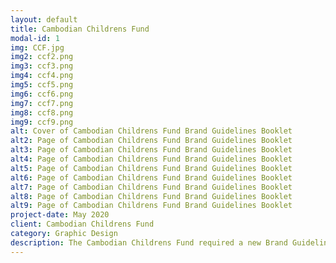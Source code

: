 ```yaml
---
layout: default
title: Cambodian Childrens Fund
modal-id: 1
img: CCF.jpg
img2: ccf2.png
img3: ccf3.png
img4: ccf4.png
img5: ccf5.png
img6: ccf6.png
img7: ccf7.png
img8: ccf8.png
img9: ccf9.png
alt: Cover of Cambodian Childrens Fund Brand Guidelines Booklet
alt2: Page of Cambodian Childrens Fund Brand Guidelines Booklet
alt3: Page of Cambodian Childrens Fund Brand Guidelines Booklet
alt4: Page of Cambodian Childrens Fund Brand Guidelines Booklet
alt5: Page of Cambodian Childrens Fund Brand Guidelines Booklet
alt6: Page of Cambodian Childrens Fund Brand Guidelines Booklet
alt7: Page of Cambodian Childrens Fund Brand Guidelines Booklet
alt8: Page of Cambodian Childrens Fund Brand Guidelines Booklet
alt9: Page of Cambodian Childrens Fund Brand Guidelines Booklet
project-date: May 2020
client: Cambodian Childrens Fund
category: Graphic Design
description: The Cambodian Childrens Fund required a new Brand Guidelines booklet which would form the basis of their visual marketing across all future produced materials. Working from a selection of pictures and previous held design assets, I created this booklet in a PDF form.
---
```

